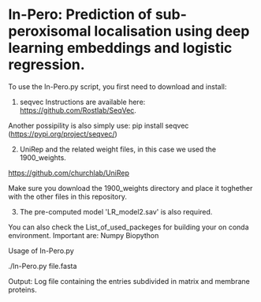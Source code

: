 # In-Pero: Prediction of sub-peroxisomal localisation using deep learning embeddings and logistic regression.

To use the In-Pero.py script, you first need to download and install:

1) seqvec 
Instructions are available here: https://github.com/Rostlab/SeqVec.

Another possipility is also simply use: pip install seqvec (https://pypi.org/project/seqvec/)

2) UniRep and the related weight files, in this case we used the 1900_weights.

https://github.com/churchlab/UniRep

Make sure you download the 1900_weights directory and place it toghether with the other files in this repository.


3) The pre-computed model 'LR_model2.sav' is also required.

You can also check the List_of_used_packeges for building your on conda environment.
Important are: 
Numpy
Biopython





Usage of In-Pero.py

./In-Pero.py file.fasta


Output:
Log file containing the entries subdivided in matrix and membrane proteins.
